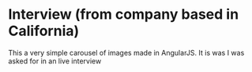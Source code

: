 # Interview (from company based in California)
This a very simple carousel of images made in AngularJS. It is was I was asked for in an live interview
